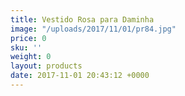 ```yaml
---
title: Vestido Rosa para Daminha
image: "/uploads/2017/11/01/pr84.jpg"
price: 0
sku: ''
weight: 0
layout: products
date: 2017-11-01 20:43:12 +0000
---
```

